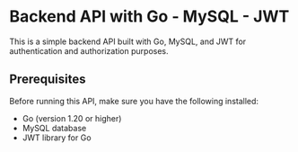 # Backend API with Go - MySQL - JWT

This is a simple backend API built with Go, MySQL, and JWT for authentication and authorization purposes.

## Prerequisites

Before running this API, make sure you have the following installed:

- Go (version 1.20 or higher)
- MySQL database
- JWT library for Go 
